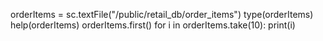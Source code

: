 orderItems = sc.textFile("/public/retail_db/order_items")
type(orderItems)
help(orderItems)
orderItems.first()
for i in orderItems.take(10): print(i)
